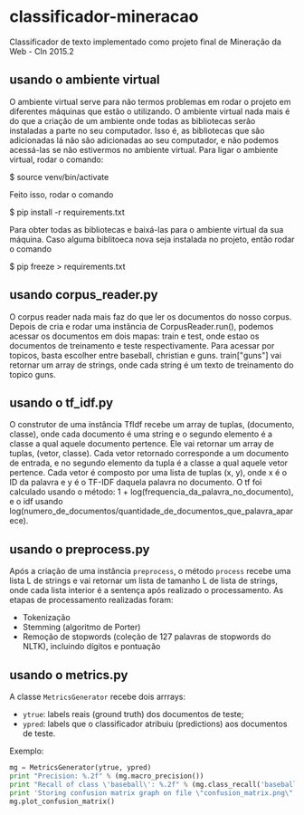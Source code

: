 
# classificador-mineracao
Classificador de texto implementado como projeto final de Mineração da Web - CIn 2015.2

## usando o ambiente virtual

O ambiente virtual serve para não termos problemas em rodar o projeto em diferentes máquinas que estão o utilizando. O ambiente virtual nada mais é do que a criação de um ambiente onde todas as bibliotecas serão instaladas a parte no seu computador. Isso é, as bibliotecas que são adicionadas lá não são adicionadas ao seu computador, e não podemos acessá-las se não estivermos no ambiente virtual. Para ligar o ambiente virtual, rodar o comando:

$ source venv/bin/activate

Feito isso, rodar o comando

$ pip install -r requirements.txt

Para obter todas as bibliotecas e baixá-las para o ambiente virtual da sua máquina. 
Caso alguma biblitoeca nova seja instalada no projeto, então rodar o comando

$ pip freeze > requirements.txt


## usando corpus_reader.py

O corpus reader nada mais faz do que ler os documentos do nosso corpus. Depois de cria e rodar uma instância de CorpusReader.run(), podemos acessar os documentos em dois mapas: train e test, onde estao os documentos de treinamento e teste respectivamente. Para acessar por topicos, basta escolher entre baseball, christian e guns. train["guns"] vai retornar um array de strings, onde cada string é um texto de treinamento do topico guns.

## usando o tf_idf.py

O construtor de uma instância TfIdf recebe um array de tuplas, (documento, classe), onde cada documento é uma string e o segundo elemento é a classe a qual aquele documento pertence. Ele vai retornar um array de tuplas, (vetor, classe). Cada vetor retornado corresponde a um documento de entrada, e no segundo elemento da tupla é a classe a qual aquele vetor pertence. Cada vetor é composto por uma lista de tuplas (x, y), onde x é o ID da palavra e y é o TF-IDF daquela palavra no documento. O tf foi calculado usando o método: 1 + log(frequencia_da_palavra_no_documento), e o idf usando log(numero_de_documentos/quantidade_de_documentos_que_palavra_aparece). 

## usando o preprocess.py

Após a criação de uma instância `preprocess`, o método `process` recebe uma lista L de strings e vai retornar um lista de tamanho L de lista de strings, onde cada lista interior é a sentença após realizado o processamento. As etapas de processamento realizadas foram:

- Tokenização
- Stemming (algoritmo de Porter)
- Remoção de stopwords (coleção de 127 palavras de stopwords do NLTK), incluindo dígitos e pontuação

## usando o metrics.py

A classe `MetricsGenerator` recebe dois arrrays:

- `ytrue`: labels reais (ground truth) dos documentos de teste;
- `ypred`: labels que o classificador atribuiu (predictions) aos documentos de teste.

Exemplo:
```python
mg = MetricsGenerator(ytrue, ypred)
print "Precision: %.2f" % (mg.macro_precision())
print "Recall of class \'baseball\': %.2f" % (mg.class_recall('baseball'))
print 'Storing confusion matrix graph on file \"confusion_matrix.png\"'
mg.plot_confusion_matrix()
```